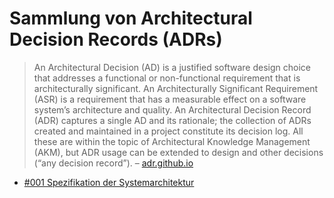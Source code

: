 # Sammlung von Architectural Decision Records (ADRs)

> An Architectural Decision (AD) is a justified software design choice that addresses a functional or non-functional requirement that is architecturally significant. An Architecturally Significant Requirement (ASR) is a requirement that has a measurable effect on a software system’s architecture and quality. An Architectural Decision Record (ADR) captures a single AD and its rationale; the collection of ADRs created and maintained in a project constitute its decision log. All these are within the topic of Architectural Knowledge Management (AKM), but ADR usage can be extended to design and other decisions (“any decision record”).
> – [adr.github.io](https://adr.github.io/)

- [#001 Spezifikation der Systemarchitektur](./001-system-architecture.md)